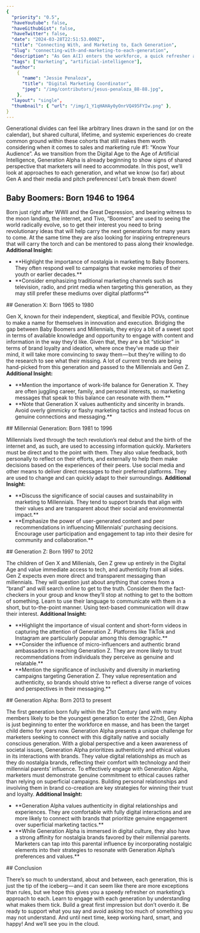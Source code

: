 ```yaml
---
{
  "priority": "0.5",
  "haveYoutube": false,
  "haveGithubGist": false,
  "haveTwitter": false,
  "date": "2024-03-28T22:51:53.000Z",
  "title": "Connecting With, and Marketing to, Each Generation",
  "Slug": "connecting-with-and-marketing-to-each-generation",
  "description": "As Gen A(I) enters the workforce, a quick refresher and a new audience..",
  "tags": ["marketing", "artificial-intelligence"],
  "author":
    {
      "name": "Jessie Penaloza",
      "title": "Digital Marketing Coordinator",
      "jpeg": "/img/contributors/jesus-penaloza_88-88.jpg",
    },
  "layout": "single",
  "thumbnail": { "url": "/img/1_Y1qHAHAy0yOnrVQ495FYIw.png" },
}
---
```


Generational divides can feel like arbitrary lines drawn in the sand (or on the calendar), but shared cultural, lifetime, and systemic experiences do create common ground within these cohorts that still makes them worth considering when it comes to sales and marketing rule #1: “Know Your Audience”.
As we transition from the Digital Age to the Age of Artificial Intelligence, Generation Alpha is already beginning to show signs of shared perspective that marketers will need to accommodate.
In this post, we’ll look at approaches to each generation, and what we know (so far) about Gen A and their media and pitch preferences!
Let’s break them down!

## Baby Boomers: Born 1946 to 1964

Born just right after WWII and the Great Depression, and bearing witness to the moon landing, the internet, and Tivo, “Boomers” are used to seeing the world radically evolve, so to get their interest you need to bring revolutionary ideas that will help carry the next generations for many years to come. At the same time they are also looking for inspiring entrepreneurs that will carry the torch and can be mentored to pass along their knowledge.
**Additional Insight:**

<ul><li>**Highlight the importance of nostalgia in marketing to Baby Boomers. They often respond well to campaigns that evoke memories of their youth or earlier decades.**</li><li>**Consider emphasizing traditional marketing channels such as television, radio, and print media when targeting this generation, as they may still prefer these mediums over digital platforms**</li></ul>
## Generation X: Born 1965 to 1980

Gen X, known for their independent, skeptical, and flexible POVs, continue to make a name for themselves in innovation and execution. Bridging the gap between Baby Boomers and Millennials, they enjoy a bit of a sweet spot in terms of available knowledge and opportunity to engage with content and information in the way they’d like. Given that, they are a bit “stickier” in terms of brand loyalty and ideation, where once they’ve made up their mind, it will take more convincing to sway them — but they’re willing to do the research to see what their missing. A lot of current trends are being hand-picked from this generation and passed to the Millennials and Gen Z.
**Additional Insight:**

<ul><li>**Mention the importance of work-life balance for Generation X. They are often juggling career, family, and personal interests, so marketing messages that speak to this balance can resonate with them.**</li><li>**Note that Generation X values authenticity and sincerity in brands. Avoid overly gimmicky or flashy marketing tactics and instead focus on genuine connections and messaging.**</li></ul>
## Millennial Generation: Born 1981 to 1996

Millennials lived through the tech revolution’s real debut and the birth of the internet and, as such, are used to accessing information quickly. Marketers must be direct and to the point with them. They also value feedback, both personally to reflect on their efforts, and externally to help them make decisions based on the experiences of their peers. Use social media and other means to deliver direct messages to their preferred platforms. They are used to change and can quickly adapt to their surroundings.
**Additional Insight:**

<ul><li>**Discuss the significance of social causes and sustainability in marketing to Millennials. They tend to support brands that align with their values and are transparent about their social and environmental impact.**</li><li>**Emphasize the power of user-generated content and peer recommendations in influencing Millennials’ purchasing decisions. Encourage user participation and engagement to tap into their desire for community and collaboration.**</li></ul>
## Generation Z: Born 1997 to 2012

The children of Gen X and Millenials, Gen Z grew up entirely in the Digital Age and value immediate access to tech, and authenticity from all sides. Gen Z expects even more direct and transparent messaging than millennials. They will question just about anything that comes from a “brand” and will search online to get to the truth. Consider them the fact-checkers in your group and know they’ll stop at nothing to get to the bottom of something. Learn to use their language to communicate with them in a short, but to-the-point manner. Using text-based communication will draw their interest.
**Additional Insight:**

<ul><li>**Highlight the importance of visual content and short-form videos in capturing the attention of Generation Z. Platforms like TikTok and Instagram are particularly popular among this demographic.**</li><li>**Consider the influence of micro-influencers and authentic brand ambassadors in reaching Generation Z. They are more likely to trust recommendations from individuals they perceive as genuine and relatable.**</li><li>**Mention the significance of inclusivity and diversity in marketing campaigns targeting Generation Z. They value representation and authenticity, so brands should strive to reflect a diverse range of voices and perspectives in their messaging.**</li></ul>
## Generation Alpha: Born 2013 to present

The first generation born fully within the 21st Century (and with many members likely to be the youngest generation to enter the 22nd), Gen Alpha is just beginning to enter the workforce en masse, and has been the target child demo for years now.
Generation Alpha presents a unique challenge for marketers seeking to connect with this digitally native and socially conscious generation. With a global perspective and a keen awareness of societal issues, Generation Alpha prioritizes authenticity and ethical values in its interactions with brands. They value digital relationships as much as they do nostalgia brands, reflecting their comfort with technology and their millennial parents’ influence. To effectively engage with Generation Alpha, marketers must demonstrate genuine commitment to ethical causes rather than relying on superficial campaigns. Building personal relationships and involving them in brand co-creation are key strategies for winning their trust and loyalty.
**Additional Insight:**

<ul><li>**Generation Alpha values authenticity in digital relationships and experiences. They are comfortable with fully digital interactions and are more likely to connect with brands that prioritize genuine engagement over superficial marketing tactics.**</li><li>**While Generation Alpha is immersed in digital culture, they also have a strong affinity for nostalgia brands favored by their millennial parents. Marketers can tap into this parental influence by incorporating nostalgic elements into their strategies to resonate with Generation Alpha’s preferences and values.**</li></ul>
## Conclusion

There’s so much to understand, about and between, each generation, this is just the tip of the iceberg — and it can seem like there are more exceptions than rules, but we hope this gives you a speedy refresher on marketing’s approach to each.
Learn to engage with each generation by understanding what makes them tick. Build a great first impression but don’t overdo it. Be ready to support what you say and avoid asking too much of something you may not understand.
And until next time, keep working hard, smart, and happy! And we’ll see you in the cloud.
